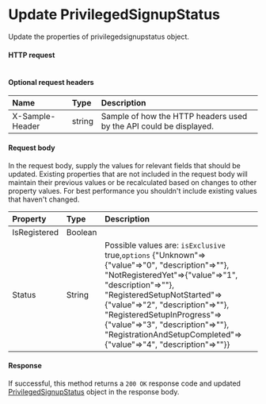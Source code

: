 # Update PrivilegedSignupStatus

Update the properties of privilegedsignupstatus object.
#### HTTP request
```http

```

#### Optional request headers
| Name       | Type | Description|
|:-----------|:------|:----------|
| X-Sample-Header  | string  | Sample of how the HTTP headers used by the API could be displayed.|

#### Request body
In the request body, supply the values for relevant fields that should be updated. Existing properties that are not included in the request body will maintain their previous values or be recalculated based on changes to other property values. For best performance you shouldn't include existing values that haven't changed.

| Property	   | Type	|Description|
|:---------------|:--------|:----------|
|IsRegistered|Boolean||
|Status|String| Possible values are: `isExclusive` true,`options` {"Unknown"=>{"value"=>"0", "description"=>""}, "NotRegisteredYet"=>{"value"=>"1", "description"=>""}, "RegisteredSetupNotStarted"=>{"value"=>"2", "description"=>""}, "RegisteredSetupInProgress"=>{"value"=>"3", "description"=>""}, "RegistrationAndSetupCompleted"=>{"value"=>"4", "description"=>""}}|

#### Response
If successful, this method returns a `200 OK` response code and updated [PrivilegedSignupStatus](../resources/privilegedsignupstatus.md) object in the response body.
